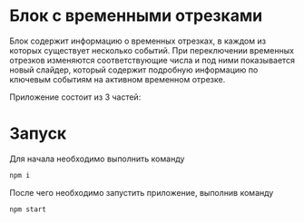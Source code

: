 # Блок с временными отрезками

Блок содержит информацию о временных отрезках, в каждом из которых существует несколько событий.
При переключении временных отрезков изменяются соответствующие числа и под ними показывается новый слайдер, который содержит подробную информацию по ключевым событиям на активном временном отрезке.

Приложение состоит из 3 частей:

# Запуск

Для начала необходимо выполнить команду

```bash
npm i
```

После чего необходимо запустить приложение, выполнив команду

```bash
npm start
```
